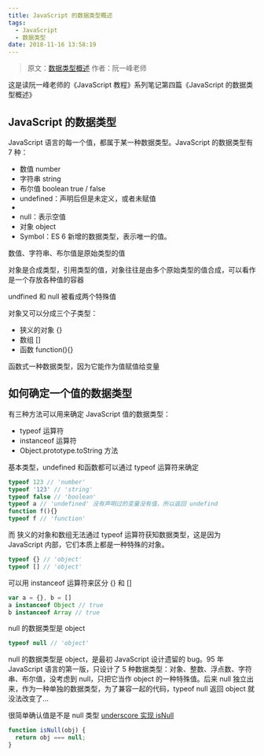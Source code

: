 ```yaml
---
title: JavaScript 的数据类型概述
tags:
  - JavaScript
  - 数据类型
date: 2018-11-16 13:58:19
---
```


> 原文：[数据类型概述](https://wangdoc.com/javascript/types/general.html)
> 作者：阮一峰老师

这是读阮一峰老师的《JavaScript 教程》系列笔记第四篇《JavaScript 的数据类型概述》

## JavaScript 的数据类型

JavaScript 语言的每一个值，都属于某一种数据类型。JavaScript 的数据类型有 7 种：

- 数值 number
- 字符串 string
- 布尔值 boolean true / false
- undefined：声明后但是未定义，或者未赋值
- 
- null：表示空值
- 对象 object
- Symbol：ES 6 新增的数据类型，表示唯一的值。

数值、字符串、布尔值是原始类型的值

对象是合成类型，引用类型的值，对象往往是由多个原始类型的值合成，可以看作是一个存放各种值的容器

undfined 和 null 被看成两个特殊值

对象又可以分成三个子类型：

- 狭义的对象 {}
- 数组 []
- 函数 function(){}

函数式一种数据类型，因为它能作为值赋值给变量

## 如何确定一个值的数据类型

有三种方法可以用来确定 JavaScript 值的数据类型：

- typeof 运算符
- instanceof 运算符
- Object.prototype.toString 方法

基本类型，undefined 和函数都可以通过 typeof 运算符来确定

```js
typeof 123 // 'number'
typeof '123' // 'string'
typeof false // 'boolean'
typeof a // 'undefined' 没有声明过的变量没有值，所以返回 undefind
function f(){}
typeof f // 'function'
```

而 狭义的对象和数组无法通过 typeof 运算符获知数据类型，这是因为 JavaScript 内部，它们本质上都是一种特殊的对象。

```js
typeof {} // 'object'
typeof [] // 'object'
```

可以用 instanceof 运算符来区分 {} 和 []

```js
var a = {}, b = []
a instanceof Object // true
b instanceof Array // true
```

null 的数据类型是 object

```js
typeof null // 'object'
```

null 的数据类型是 object，是最初 JavaScript 设计遗留的 bug。95 年 JavaScript 语言的第一版，只设计了 5 种数据类型：对象、整数、浮点数、字符串、布尔值，没考虑到 null，只把它当作 object 的一种特殊值。后来 null 独立出来，作为一种单独的数据类型，为了兼容一起的代码，typeof null 返回 object 就没法改变了... 

很简单确认值是不是 null 类型 [underscore 实现 isNull](https://underscorejs.org/docs/underscore.html#section-155)

```js
function isNull(obj) {
  return obj === null;
}
```